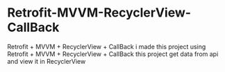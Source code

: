 # Retrofit-MVVM-RecyclerView-CallBack
Retrofit + MVVM + RecyclerView + CallBack
i made this project using Retrofit + MVVM + RecyclerView + CallBack 
this project get data from api and view it in   RecyclerView 

